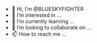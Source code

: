 - 👋 Hi, I’m @BLUESKYFIGHTER
- 👀 I’m interested in ...
- 🌱 I’m currently learning ...
- 💞️ I’m looking to collaborate on ...
- 📫 How to reach me ...

<!---
BLUESKYFIGHTER/BLUESKYFIGHTER is a ✨ special ✨ repository because its `README.md` (this file) appears on your GitHub profile.
You can click the Preview link to take a look at your changes.
--->
